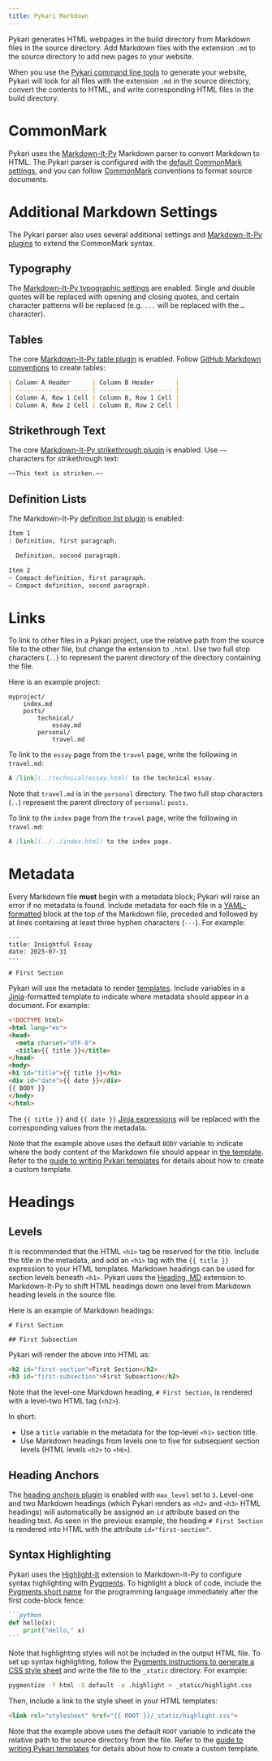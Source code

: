 ```yaml
---
title: Pykari Markdown
---
```


Pykari generates HTML webpages in the build directory from Markdown files in the source directory. Add Markdown files with the extension `.md` to the source directory to add new pages to your website.

When you use the [Pykari command line tools](cli.html) to generate your website, Pykari will look for all files with the extension `.md` in the source directory, convert the contents to HTML, and write corresponding HTML files in the build directory.

# CommonMark

Pykari uses the [Markdown-It-Py][mditpy] Markdown parser to convert Markdown to HTML. The Pykari parser is configured with the [default CommonMark settings][mditpy-commonmark], and you can follow [CommonMark][commonmark] conventions to format source documents.

# Additional Markdown Settings

The Pykari parser also uses several additional settings and [Markdown-It-Py plugins][mditpy-plugins] to extend the CommonMark syntax.

## Typography

The [Markdown-It-Py typographic settings][mditpy-typography] are enabled. Single and double quotes will be replaced with opening and closing quotes, and certain character patterns will be replaced (e.g. `...` will be replaced with the `…` character).

## Tables

The core [Markdown-It-Py table plugin][mditpy-core-plugins] is enabled. Follow [GitHub Markdown conventions][gh-tables] to create tables:

```markdown
| Column A Header      | Column B Header      |
| -------------------- | -------------------- |
| Column A, Row 1 Cell | Column B, Row 1 Cell |
| Column A, Row 2 Cell | Column B, Row 2 Cell |
```

## Strikethrough Text

The core [Markdown-It-Py strikethrough plugin][mditpy-core-plugins] is enabled. Use `~~` characters for strikethrough text:

```markdown
~~This text is stricken.~~
```

## Definition Lists

The Markdown-It-Py [definition list plugin][mditpy-deflist] is enabled:

```markdown
Item 1
: Definition, first paragraph.

  Definition, second paragraph.

Item 2
~ Compact definition, first paragraph.
~ Compact definition, second paragraph.
```

# Links

To link to other files in a Pykari project, use the relative path from the source file to the other file, but change the extension to `.html`. Use two full stop characters (`..`) to represent the parent directory of the directory containing the file.

Here is an example project:

```
myproject/
    index.md
    posts/
        technical/
            essay.md
        personal/
            travel.md
```

To link to the `essay` page from the `travel` page, write the following in `travel.md`:

```markdown
A [link](../technical/essay.html) to the technical essay.
```

Note that `travel.md` is in the `personal` directory. The two full stop characters (`..`) represent the parent directory of `personal`: `posts`.

To link to the `index` page from the `travel` page, write the following in `travel.md`:

```markdown
A [link](../../index.html) to the index page.
```

# Metadata

Every Markdown file **must** begin with a metadata block; Pykari will raise an error if no metadata is found. Include metadata for each file in a [YAML-formatted][yaml] block at the top of the Markdown file, preceded and followed by at lines containing at least three hyphen characters (`---`). For example:

```
---
title: Insightful Essay
date: 2025-07-31
---

# First Section
```

Pykari will use the metadata to render [templates](static.html#templates). Include variables in a [Jinja][jinja]-formatted template to indicate where metadata should appear in a document. For example:

```html
<!DOCTYPE html>
<html lang="en">
<head>
  <meta charset="UTF-8">
  <title>{{ title }}</title>
</head>
<body>
<h1 id="title">{{ title }}</h1>
<div id="date">{{ date }}</div>
{{ BODY }}
</body>
</html>
```

The `{{ title }}` and `{{ date }}` [Jinja expressions][jinja-expr] will be replaced with the corresponding values from the metadata.

Note that the example above uses the default `BODY` variable to indicate where the body content of the Markdown file should appear in [the template](static.html#templates). Refer to the [guide to writing Pykari templates](../howto/howto-template.html) for details about how to create a custom template.

# Headings

## Levels

It is recommended that the HTML `<h1>` tag be reserved for the title. Include the title in the metadata, and add an `<h1>` tag with the `{{ title }}` expression to your HTML templates. Markdown headings can be used for section levels beneath `<h1>`. Pykari uses the [Heading, MD][headingmd] extension to Markdown-It-Py to shift HTML headings down one level from Markdown heading levels in the source file.

Here is an example of Markdown headings:

```
# First Section

## First Subsection
```

Pykari will render the above into HTML as:

```html
<h2 id="first-section">First Section</h2>
<h3 id="first-subsection">First Subsection</h2>
```

Note that the level-one Markdown heading, `# First Section`, is rendered with a level-two HTML tag (`<h2>`).

In short:

- Use a `title` variable in the metadata for the top-level `<h1>` section title.
- Use Markdown headings from levels one to five for subsequent section levels (HTML levels `<h2>` to `<h6>`).

## Heading Anchors

The [heading anchors plugin][mditpy-anchors] is enabled with `max_level` set to `3`. Level-one and two Markdown headings (which Pykari renders as `<h2>` and `<h3>` HTML headings) will automatically be assigned an `id` attribute based on the heading text. As seen in the previous example, the heading `# First Section` is rendered into HTML with the attribute `id="first-section"`.

## Syntax Highlighting

Pykari uses the [Highlight-It][hlit] extension to Markdown-It-Py to configure syntax highlighting with [Pygments][pygments]. To highlight a block of code, include the [Pygments short name][pygments-names] for the programming language immediately after the first code-block fence:

``````markdown
```python
def hello(x):
    print("Hello," x)
```
``````

Note that highlighting styles will not be included in the output HTML file. To set up syntax highlighting, follow the [Pygments instructions to generate a CSS style sheet][pygments-gen-styles] and write the file to the `_static` directory. For example:

```bash
pygmentize -f html -S default -a .highlight > _static/highlight.css
```

Then, include a link to the style sheet in your HTML templates:

```html
<link rel="stylesheet" href="{{ ROOT }}/_static/highlight.css">
```

Note that the example above uses the default `ROOT` variable to indicate the relative path to the source directory from the file. Refer to the [guide to writing Pykari templates](../howto/howto-template.html) for details about how to create a custom template.

[commonmark]: https://commonmark.org/
[gh-tables]: https://docs.github.com/en/get-started/writing-on-github/working-with-advanced-formatting/organizing-information-with-tables
[headingmd]: https://github.com/elijahgreenstein/headingmd
[hlit]: https://github.com/elijahgreenstein/highlight-it
[jinja]: https://jinja.palletsprojects.com/en/stable/
[jinja-expr]: https://jinja.palletsprojects.com/en/stable/templates/#expressions
[mditpy-anchors]: https://mdit-py-plugins.readthedocs.io/en/latest/#heading-anchors
[mditpy-commonmark]: https://markdown-it-py.readthedocs.io/en/latest/using.html#the-parser
[mditpy-core-plugins]: https://markdown-it-py.readthedocs.io/en/latest/plugins.html
[mditpy-deflist]: https://mdit-py-plugins.readthedocs.io/en/latest/#definition-lists
[mditpy-footnote]: https://mdit-py-plugins.readthedocs.io/en/latest/#footnotes
[mditpy-frontmatter]: https://mdit-py-plugins.readthedocs.io/en/latest/#front-matter
[mditpy-plugins]: https://mdit-py-plugins.readthedocs.io/en/latest/
[mditpy-typography]: https://markdown-it-py.readthedocs.io/en/latest/using.html#typographic-components
[mditpy]: https://markdown-it-py.readthedocs.io/en/latest/
[pygments]: https://pygments.org/
[pygments-gen-styles]: https://pygments.org/docs/cmdline/#generating-styles
[pygments-names]: https://pygments.org/languages/
[pykari]: https://github.com/elijahgreenstein/pykari
[yaml]: https://yaml.org/
